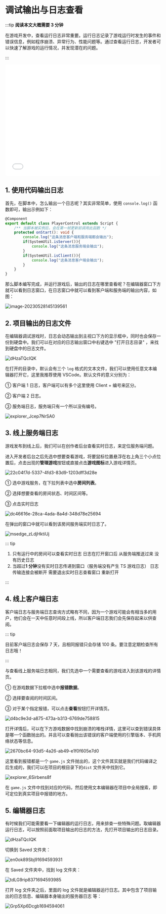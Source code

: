 # 调试输出与日志查看

:::tip **阅读本文大概需要 3 分钟**

在游戏开发中，查看运行日志非常重要。运行日志记录了游戏运行时发生的事件和错误信息，例如程序崩溃、异常行为、性能问题等。通过查看运行日志，开发者可以快速了解游戏的运行情况，并发现潜在的问题。

:::

<iframe sandbox="allow-scripts allow-downloads allow-same-origin allow-popups allow-presentation allow-forms" frameborder="0" draggable="false" allowfullscreen="" allow="encrypted-media;" referrerpolicy="" aha-samesite="" class="iframe-loaded" src="//player.bilibili.com/player.html?aid=322817180&bvid=BV1qw411q7ba&cid=1317930916&p=9&autoplay=0" style="border-radius: 7px; width: 100%; height: 360px;"></iframe>

## 1. 使用代码输出日志

首先，在脚本中，怎么输出一个日志呢？其实非常简单，使用 `console.log()` 函数即可，输出示例如下：

```typescript
@Component
export default class PlayerControl extends Script {
    /** 当脚本被实例后，会在第一帧更新前调用此函数 */
    protected onStart(): void {
        console.log("这条消息客户端和服务端都会输出");	
        if(SystemUtil.isServer()){
            console.log("这条消息服务端会输出");	
        }
        if(SystemUtil.isClient()){
            console.log("这条消息客户端会输出");	
        }
    }
}
```

那么脚本编写完成，并运行游戏后，输出的日志在哪里查看呢？在编辑器窗口下方就可以看到日志窗口，在日志窗口中就可以看到客户端和服务端的输出内容，如图：

![image-20230528145139561](https://arkimg.ark.online/image-20230528145139561.webp)

## 2. 项目输出的日志文件

在编辑器调试游戏时，日志会动态输出到主视口下方的显示框中，同时也会保存一份到硬盘中。我们可以在对应的日志输出窗口中右键选中 "打开日志目录" ，来找到硬盘中的日志文件。

![dHzaTQcIQK](https://arkimg.ark.online/dHzaTQcIQK.webp)

在打开的目录中，默认会有三个 `log` 格式的文本文件，我们可以使用任意文本编辑器打开它，这里我推荐使用 VSCode。默认文件的意义分别为：

① 客户端 1 日志，客户端可以有多个这里使用 Client + 编号来区分。

② 客户端 2 日志。

③ 服务端日志，服务端只有一个所以没有编号。

![explorer_Jcep7NrSA0](https://arkimg.ark.online/explorer_Jcep7NrSA0.webp)

## 3. 线上服务端日志

游戏发布到线上后，我们可以在创作者后台查看实时日志，来定位服务端问题。

进入开发者后台之后先选中想要查看游戏，将要鼠标位置悬浮在右上角三个小点位置后，点击出现的**管理游戏**按钮或直接点击**游戏图标**进入游戏详情页。

![22c04f7d-5337-4fd3-83d9-1203dff3d28e](https://arkimg.ark.online/22c04f7d-5337-4fd3-83d9-1203dff3d28e.webp)

① 选中游戏服务，在下拉列表中选中**房间列表**。

② 选择想要查看的房间状态、时间区间等。

③ 点击实时日志

![dc46616e-28ca-4ada-8a4d-348d78e25694](https://arkimg.ark.online/dc46616e-28ca-4ada-8a4d-348d78e25694.webp)

在弹出的窗口中就可以看到该房间服务端实时日志了。

![msedge_zLdjHktiUj](https://arkimg.ark.online/msedge_zLdjHktiUj.webp)

::: tip

1. 只有运行中的房间可以查看实时日志 日志在打开窗口后 从服务端推送过来 没有历史日志
2. 当超过**1 分钟**没有实时日志传递到窗口（服务端没有产生 TS 游戏日志） 日志传输连接会被断开 需要退出实时日志查看窗口 重新打开

:::

## 4. 线上客户端日志

客户端日志与服务端日志查询方式略有不同，因为一个游戏可能会有相当多的用户，他们会在一天中任意时间段上线，所以客户端日志我们会先保存起来以供查阅。

::: tip

目前客户端日志会保存 7 天，且相同报错只会存储 100 条。要注意定期检查所有日志哦！

:::

与查看线上服务端日志相同，我们先选中一个需要查看的游戏进入到该游戏的详情页。

① 在游戏数据下拉框中选中**报错数据**。

② 选择要查阅的时间区间。

③ 对于某个指定报错，可以点击**查看**按钮打开详情页。

![d4bc9e3d-a875-473a-b313-6769de758815](https://arkimg.ark.online/d4bc9e3d-a875-473a-b313-6769de758815.webp)

打开详情后，可以在下方游戏数据中找到崩溃的堆栈详情，这里可以查到错误具体是哪一个函数抛出的。并且可以查看抛出该错误的客户端使用的引擎版本、手机网络状态等信息。

![2670bc64-93d5-4a26-ab49-e1f0f605e7d0](https://arkimg.ark.online/2670bc64-93d5-4a26-ab49-e1f0f605e7d0.webp)

这里看到报错都是一个 `game.js` 文件抛出的，这个文件其实就是我们代码编译之后生成的，我们可以在项目的根目录下的`dist` 文件夹中找到它。

![explorer_6Sirbens8f](https://arkimg.ark.online/explorer_6Sirbens8f.webp)

在  `game.js` 文件中找到对应的代码，然后使用文本编辑器在项目中全局搜索，即可定位到真实项目中报错的地方。

## 5. 编辑器日志

有时候我们可能需要看一下编辑器的运行日志，用来排查一些特殊问题。取编辑器运行日志，可以按照前面取项目输出的日志的方法，先打开项目输出的日志目录。

![dHzaTQcIQK](https://arkimg.ark.online/dHzaTQcIQK.webp)

切换到 Saved 文件夹：

![en0ok89Sbj91694593931](https://arkimg.ark.online/en0ok89Sbj91694593931.webp)

在 Saved 文件夹中，找到 log 文件夹：

![tdLG9rip8371694593985](https://arkimg.ark.online/tdLG9rip8371694593985.webp)

打开 log 文件夹之后，里面的 log 文件就是编辑器运行日志。其中包含了项目输出的日志信息、编辑器本身输出的服务器日志 等：

![Grp5Xp6Dcgb1694594061](https://arkimg.ark.online/Grp5Xp6Dcgb1694594061.webp)